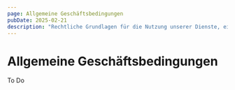 ```yaml
---
page: Allgemeine Geschäftsbedingungen
pubDate: 2025-02-21
description: "Rechtliche Grundlagen für die Nutzung unserer Dienste, einschließlich Ihrer Rechte und Pflichten als Kunde."
---
```


# Allgemeine Geschäftsbedingungen

To Do

